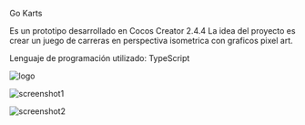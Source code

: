Go Karts

Es un prototipo desarrollado en Cocos Creator 2.4.4
La idea del proyecto es crear un juego de carreras en perspectiva isometrica con graficos pixel art.

Lenguaje de programación utilizado: TypeScript

![logo](https://user-images.githubusercontent.com/83043304/116802481-8a572180-aae9-11eb-8805-f86ac861e5c8.png)

![screenshot1](https://user-images.githubusercontent.com/83043304/116802560-0c474a80-aaea-11eb-826c-d074091506dd.png)

![screenshot2](https://user-images.githubusercontent.com/83043304/116802579-2da83680-aaea-11eb-97bb-7c0f56bf0eb3.png)

